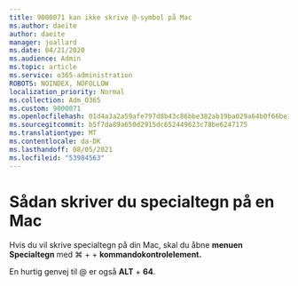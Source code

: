 ```yaml
---
title: 9000071 kan ikke skrive @-symbol på Mac
ms.author: daeite
author: daeite
manager: joallard
ms.date: 04/21/2020
ms.audience: Admin
ms.topic: article
ms.service: o365-administration
ROBOTS: NOINDEX, NOFOLLOW
localization_priority: Normal
ms.collection: Adm_O365
ms.custom: 9000071
ms.openlocfilehash: 01d4a3a2a59afe797d8b43c86bbe382ab19ba029a64b0f66be11201201b9d319
ms.sourcegitcommit: b5f7da89a650d2915dc652449623c78be6247175
ms.translationtype: MT
ms.contentlocale: da-DK
ms.lasthandoff: 08/05/2021
ms.locfileid: "53984563"
---
```

# <a name="how-to-type-special-characters-on-a-mac"></a>Sådan skriver du specialtegn på en Mac

Hvis du vil skrive specialtegn på din Mac, skal du åbne **menuen Specialtegn** med ⌘   +    +  **kommandokontrolelement.**

En hurtig genvej til @ er også **ALT**  +  **64**.